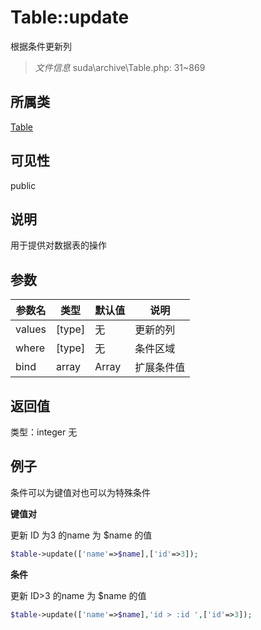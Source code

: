 # Table::update
根据条件更新列
> *文件信息* suda\archive\Table.php: 31~869
## 所属类 

[Table](../Table.md)

## 可见性

  public  
## 说明


用于提供对数据表的操作


## 参数

| 参数名 | 类型 | 默认值 | 说明 |
|--------|-----|-------|-------|
| values |  [type] | 无 |  更新的列 |
| where |  [type] | 无 |  条件区域 |
| bind |  array | Array |  扩展条件值 |

## 返回值
类型：integer
无

## 例子


条件可以为键值对也可以为特殊条件

**键值对**

更新 ID 为3 的name 为 $name 的值

```php
$table->update(['name'=>$name],['id'=>3]);
```

**条件**

更新 ID>3 的name 为 $name 的值

```php
$table->update(['name'=>$name],'id > :id ',['id'=>3]);
```
